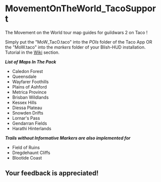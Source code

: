 # MovementOnTheWorld_TacoSupport
The Movement on the World tour map guides for guildwars 2 on Taco ! 

Simply put the "MoW_TacO.taco" into the *POIs* folder of the Taco App OR the "MoW.taco" into the *markers* folder of your Blish-HUD installation. Tutorial in the [Wiki](https://github.com/Sutcenes/MovementOnTheWorld_TacoSupport/wiki) section.

___List of Maps In The Pack___
- Caledon Forest
- Queensdale
- Wayfarer Foothills
- Plains of Ashford
- Metrica Province
- Brisban Wildlands
- Kessex Hills
- Diessa Plateau
- Snowden Drifts 
- Lornar's Pass
- Gendarran Fields
- Harathi Hinterlands

___Trails without Informative Markers are also implemented for___
- Field of Ruins
- Dregdehaunt Cliffs
- Blootide Coast


## **Your feedback is appreciated!**
